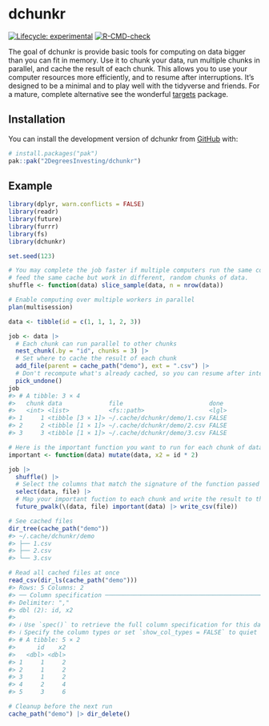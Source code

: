 
<!-- README.md is generated from README.Rmd. Please edit that file -->

# dchunkr

<!-- badges: start -->

[![Lifecycle:
experimental](https://img.shields.io/badge/lifecycle-experimental-orange.svg)](https://lifecycle.r-lib.org/articles/stages.html#experimental)
[![R-CMD-check](https://github.com/2DegreesInvesting/dchunkr/actions/workflows/R-CMD-check.yaml/badge.svg)](https://github.com/2DegreesInvesting/dchunkr/actions/workflows/R-CMD-check.yaml)
<!-- badges: end -->

The goal of dchunkr is provide basic tools for computing on data bigger
than you can fit in memory. Use it to chunk your data, run multiple
chunks in parallel, and cache the result of each chunk. This allows you
to use your computer resources more efficiently, and to resume after
interruptions. It’s designed to be a minimal and to play well with the
tidyverse and friends. For a mature, complete alternative see the
wonderful [targets](https://docs.ropensci.org/targets/) package.

## Installation

You can install the development version of dchunkr from
[GitHub](https://github.com/) with:

``` r
# install.packages("pak")
pak::pak("2DegreesInvesting/dchunkr")
```

## Example

``` r
library(dplyr, warn.conflicts = FALSE)
library(readr)
library(future)
library(furrr)
library(fs)
library(dchunkr)

set.seed(123)

# You may complete the job faster if multiple computers run the same code and
# feed the same cache but work in different, random chunks of data.
shuffle <- function(data) slice_sample(data, n = nrow(data))

# Enable computing over multiple workers in parallel
plan(multisession)

data <- tibble(id = c(1, 1, 1, 2, 3))

job <- data |>
  # Each chunk can run parallel to other chunks
  nest_chunk(.by = "id", chunks = 3) |>
  # Set where to cache the result of each chunk
  add_file(parent = cache_path("demo"), ext = ".csv") |>
  # Don't recompute what's already cached, so you can resume after interruptions
  pick_undone()
job
#> # A tibble: 3 × 4
#>   chunk data             file                        done 
#>   <int> <list>           <fs::path>                  <lgl>
#> 1     1 <tibble [3 × 1]> ~/.cache/dchunkr/demo/1.csv FALSE
#> 2     2 <tibble [1 × 1]> ~/.cache/dchunkr/demo/2.csv FALSE
#> 3     3 <tibble [1 × 1]> ~/.cache/dchunkr/demo/3.csv FALSE

# Here is the important function you want to run for each chunk of data
important <- function(data) mutate(data, x2 = id * 2)

job |>
  shuffle() |> 
  # Select the columns that match the signature of the function passed to pmap
  select(data, file) |>
  # Map your important fuction to each chunk and write the result to the cache
  future_pwalk(\(data, file) important(data) |> write_csv(file))

# See cached files
dir_tree(cache_path("demo"))
#> ~/.cache/dchunkr/demo
#> ├── 1.csv
#> ├── 2.csv
#> └── 3.csv

# Read all cached files at once
read_csv(dir_ls(cache_path("demo")))
#> Rows: 5 Columns: 2
#> ── Column specification ────────────────────────────────────────────────────────
#> Delimiter: ","
#> dbl (2): id, x2
#> 
#> ℹ Use `spec()` to retrieve the full column specification for this data.
#> ℹ Specify the column types or set `show_col_types = FALSE` to quiet this message.
#> # A tibble: 5 × 2
#>      id    x2
#>   <dbl> <dbl>
#> 1     1     2
#> 2     1     2
#> 3     1     2
#> 4     2     4
#> 5     3     6

# Cleanup before the next run
cache_path("demo") |> dir_delete()
```
